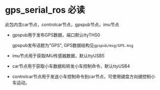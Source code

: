 # gps_serial_ros 必读

此包内含car节点，controlcar节点，gpspub节点，imu节点

- gpspub用于发布GPS数据，端口默认ttyTHS0

    gpspub发布话题为"GPS", GPS数据结构见`gpspub/msg/GPS.msg`

- imu节点用于获取IMU传感器数据，默认ttyUSB5

- car节点用于获取小车数据和转发小车控制命令，默认ttyUSB4

- controlcar节点用于发送小车控制命令到car节点，可使用键盘方向键控制小车运动。

